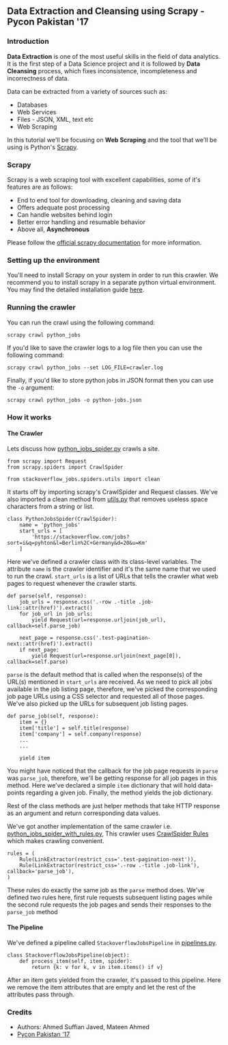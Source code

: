 ## Data Extraction and Cleansing using Scrapy - Pycon Pakistan '17

### Introduction
**Data Extraction** is one of the most useful skills in the field of data analytics. It is the first step of a Data Science project and it is followed by **Data Cleansing** process, which fixes inconsistence, incompleteness and incorrectness of data. 

Data can be extracted from a variety of sources such as:
- Databases
- Web Services
- Files - JSON, XML, text etc
- Web Scraping 

In this tutorial we'll be focusing on **Web Scraping** and the tool that we'll be using is Python's [Scrapy](https://docs.scrapy.org/en/latest/). 

### Scrapy 
Scrapy is a web scraping tool with excellent capabilities, some of it's features are as follows: 

- End to end tool for downloading, cleaning and saving data
- Offers adequate post processing
- Can handle websites behind login
- Better error handling and resumable behavior
- Above all, **Asynchronous**

Please follow the [official scrapy documentation](https://doc.scrapy.org/en/latest/index.html) for more information.

### Setting up the environment
You'll need to install Scrapy on your system in order to run this crawler. We recommend you to install scrapy in a separate python virtual environment. You may find the detailed installation guide [here](https://docs.scrapy.org/en/latest/intro/install.html).

### Running the crawler
You can run the crawl using the following command:

`scrapy crawl python_jobs`

If you'd like to save the crawler logs to a log file then you can use the following command:

`scrapy crawl python_jobs --set LOG_FILE=crawler.log`

Finally, if you'd like to store python jobs in JSON format then you can use the `-o` argument:

`scrapy crawl python_jobs -o python-jobs.json`

### How it works
#### The Crawler

Lets discuss how [python_jobs_spider.py](https://github.com/mateen91/scrapy-tutorial/blob/master/stackoverflow_jobs/stackoverflow_jobs/spiders/python_jobs_spider.py) crawls a site. 

```
from scrapy import Request
from scrapy.spiders import CrawlSpider

from stackoverflow_jobs.spiders.utils import clean
```

It starts off by importing scrapy's CrawlSpider and Request classes. We've also imported a clean method from [utils.py](https://github.com/mateen91/scrapy-tutorial/blob/master/stackoverflow_jobs/stackoverflow_jobs/spiders/utils.py) that removes useless space characters from a string or list.

```
class PythonJobsSpider(CrawlSpider):
    name = 'python_jobs'
    start_urls = [
        'https://stackoverflow.com/jobs?sort=i&q=pyhton&l=Berlin%2C+Germany&d=20&u=Km'
    ]
```

Here we've defined a crawler class with its class-level variables. The attribute `name` is the crawler identifier and it's the same name that we used to run the crawl. `start_urls` is a list of URLs that tells the crawler what web pages to request whenever the crawler starts.

```
def parse(self, response):
    job_urls = response.css('.-row .-title .job-link::attr(href)').extract()
    for job_url in job_urls:
        yield Request(url=response.urljoin(job_url), callback=self.parse_job)

    next_page = response.css('.test-pagination-next::attr(href)').extract()
    if next_page:
        yield Request(url=response.urljoin(next_page[0]), callback=self.parse)
```

`parse` is the default method that is called when the response(s) of the URL(s) mentioned in `start_urls` are received. As we need to pick all jobs available in the job listing page, therefore, we've picked the corresponding job page URLs using a CSS selector and requested all of those pages. We've also picked up the URLs for subsequent job listing pages. 

```
def parse_job(self, response):
    item = {}
    item['title'] = self.title(response)
    item['company'] = self.company(response)
    ...
    ...

    yield item
```

You might have noticed that the callback for the job page requests in `parse` was `parse_job`, therefore, we'll be getting response for all job pages in this method. Here we've declared a simple `item` dictionary that will hold data-points regarding a given job. Finally, the method yields the job dictionary. 

Rest of the class methods are just helper methods that take HTTP response as an argument and return corresponding data values.

We've got another implementation of the same crawler i.e. [python_jobs_spider_with_rules.py](https://github.com/mateen91/scrapy-tutorial/blob/master/stackoverflow_jobs/stackoverflow_jobs/spiders/python_jobs_spider_with_rules.py), This crawler uses [CrawlSpider Rules](https://docs.scrapy.org/en/latest/topics/spiders.html#scrapy.spiders.CrawlSpider) which makes crawling  convenient. 

```
rules = (
    Rule(LinkExtractor(restrict_css='.test-pagination-next')),
    Rule(LinkExtractor(restrict_css='.-row .-title .job-link'), callback='parse_job'),
)
```

These rules do exactly the same job as the `parse` method does. We've defined two rules here, first rule requests subsequent listing pages while the second rule requests the job pages and sends their responses to the `parse_job` method 

#### The Pipeline
We've defined a pipeline called `StackoverflowJobsPipeline` in [pipelines.py](https://github.com/mateen91/scrapy-tutorial/blob/master/stackoverflow_jobs/stackoverflow_jobs/pipelines.py).
```
class StackoverflowJobsPipeline(object):
    def process_item(self, item, spider):
        return {k: v for k, v in item.items() if v}
```
After an item gets yielded from the crawler, it's passed to this pipeline. Here we remove the item attributes that are empty and let the rest of the attributes pass through. 

### Credits
- Authors: Ahmed Suffian Javed, Mateen Ahmed
- [Pycon Pakistan '17](pycon.pk)
